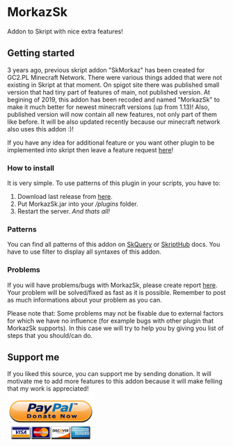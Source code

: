 # MorkazSk
Addon to Skript with nice extra features!

## Getting started
3 years ago, previous skript addon "SkMorkaz" has been created for GC2.PL Minecraft Network. There were various things added that were not existing in Skript at that moment. On spigot site there was published small version that had tiny part of features of main, not published version. At begining of 2019, this addon has been recoded and named "MorkazSk" to make it much better for newest minecraft versions (up from 1.13)! Also, published version will now contain all new features, not only part of them like before. It will be also updated recently because our minecraft network also uses this addon :)!

If you have any idea for additional feature or you want other plugin to be implemented into skript then leave a feature request [here](https://github.com/MorkaZ/MorkazSk/issues/new?assignees=&labels=&template=feature_request.md&title= "here")!

### How to install
It is very simple. To use patterns of this plugin in your scripts, you have to:
1. Download last release from [here](https://github.com/MorkaZ/MorkazSk/releases "here").
2. Put MorkazSk.jar into your */plugins* folder.
3. Restart the server.
   *And thats all!*

### Patterns
You can find all patterns of this addon on [SkQuery](https://docs.skunity.com/syntax/ "SkQuery") or [SkriptHub](https://skripthub.net/docs/ "SkriptHub") docs.  You have to use filter to display all syntaxes of this addon.

### Problems
If you will have problems/bugs with MorkazSk, please create report [here](https://github.com/MorkaZ/MorkazSk/issues/new?assignees=&labels=&template=problem-report.md&title= "here"). Your problem will be solved/fixed as fast as it is possible.
Remember to post as much informations about your problem as you can.

Please note that:
Some problems may not be fixable due to external factors for which we have no influence (for example bugs with other plugin that MorkazSk supports). In this case we will try to help you by giving you list of steps that you should/can do.

## Support me
If you liked this source, you can support me by sending donation. It will motivate me to add more features to this addon because it will make felling that my work is appreciated!
</br><a href="https://www.paypal.me/Morkazoid"><img src="images/paypal-donate.png" data-canonical-src="" width="200" height="110" />
